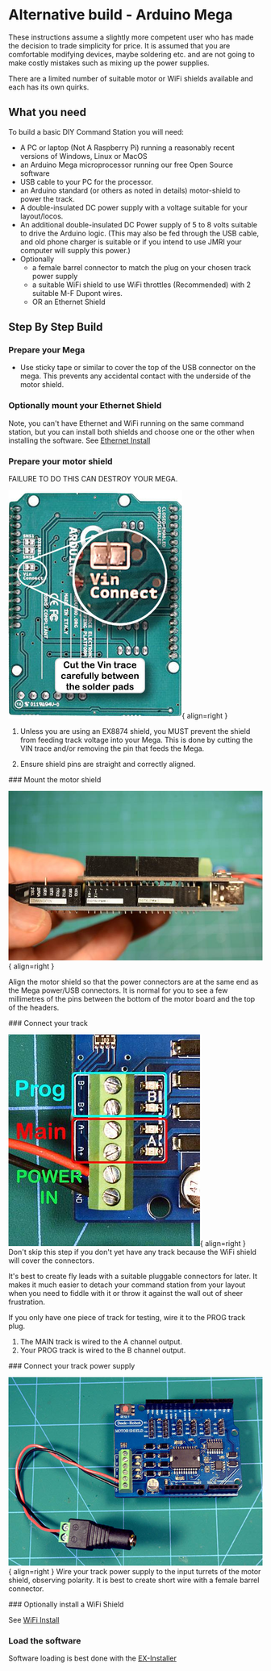 # Alternative build - Arduino Mega

These instructions assume a slightly more competent user who has made the decision to trade simplicity for price. It is assumed that you are comfortable modifying devices, maybe soldering etc. and are not going to make costly mistakes such as mixing up the power supplies.

There are a limited number of suitable motor or WiFi shields available and each has its own quirks.

## What you need

To build a basic DIY Command Station you will need:

- A PC or laptop (Not A Raspberry Pi) running a reasonably recent versions of Windows, Linux or MacOS
- an Arduino Mega microprocessor running our free Open Source software
- USB cable to your PC for the processor.
- an Arduino standard (or others as noted in details) motor-shield to power the track.
- A double-insulated DC power supply with a voltage suitable for your layout/locos.
- An additional double-insulated DC Power supply of 5 to 8 volts suitable to drive the Arduino logic. (This may also be fed through the USB cable, and old phone charger is suitable or if you intend to use JMRI your computer will supply this power.)
- Optionally
    - a female barrel connector to match the plug on your chosen track power supply
    - a suitable WiFi shield to use WiFi throttles (Recommended) with 2 suitable M-F Dupont wires.
    - OR an Ethernet Shield

## Step By Step Build

### Prepare your Mega

- Use sticky tape or similar to cover the top of the USB connector on the mega. This prevents any accidental contact with the underside of the motor shield.  

### Optionally mount your Ethernet Shield

Note, you can't have Ethernet and WiFi running on the same command station, but you can install both shields and choose one or the other when installing the software.
See [Ethernet Install](23-mega-hard-ethernet.md)

### Prepare your motor shield

FAILURE TO DO THIS CAN DESTROY YOUR MEGA.

![VIN trace](/_static/images/mega-hard/mega2.png){ align=right }

1. Unless you are using an EX8874 shield, you MUST prevent the shield from feeding track voltage into your Mega. This is done by cutting the VIN trace and/or removing the pin that feeds the Mega.

2. Ensure shield pins are straight and correctly aligned.

<div style="clear: both;"></div>
### Mount the motor shield

![Orientation](/_static/images/mega-hard/mega4.png){ align=right }

Align the motor shield so that the power connectors are at the same end as the Mega power/USB connectors. It is normal for you to see a few millimetres of the pins between the bottom of the motor board and the top of the headers.

<div style="clear: both;"></div>
### Connect your track

![Orientation](/_static/images/mega-hard/mega5.png){ align=right }
Don't skip this step if you don't yet have any track because the WiFi shield will cover the connectors.

It's best to create fly leads with a suitable pluggable connectors for later. It makes it much easier to detach your command station from your layout when you need to fiddle with it or throw it against the wall out of sheer frustration.

If you only have one piece of track for testing, wire it to the PROG track plug.

 1. The MAIN track is wired to the A channel output.
 2. Your PROG track is wired to the B channel output.

<div style="clear: both;"></div>
### Connect your track power supply

![Power](/_static/images/mega-hard/mega6.png){ align=right }
Wire your track power supply to the input turrets of the motor shield, observing polarity. It is best to create short wire with a female barrel connector.

<div style="clear: both;"></div>
### Optionally install a WiFi Shield

See [WiFi Install](22-mega-hard-wifi.md)

### Load the software

Software loading is best done with the [EX-Installer](80-installer.md)
